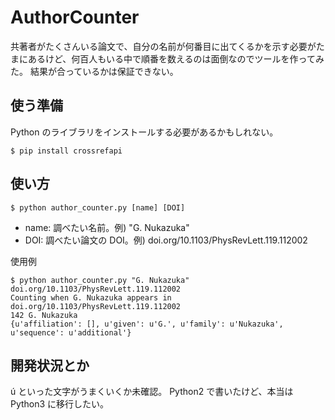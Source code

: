 # AuthorCounter
共著者がたくさんいる論文で、自分の名前が何番目に出てくるかを示す必要がたまにあるけど、何百人もいる中で順番を数えるのは面倒なのでツールを作ってみた。
結果が合っているかは保証できない。

## 使う準備
Python のライブラリをインストールする必要があるかもしれない。
```
$ pip install crossrefapi
```

## 使い方
```
$ python author_counter.py [name] [DOI]
```

- name: 調べたい名前。例) "G. Nukazuka"
- DOI: 調べたい論文の DOI。例) doi.org/10.1103/PhysRevLett.119.112002

使用例

```
$ python author_counter.py "G. Nukazuka" doi.org/10.1103/PhysRevLett.119.112002
Counting when G. Nukazuka appears in doi.org/10.1103/PhysRevLett.119.112002
142 G. Nukazuka
{u'affiliation': [], u'given': u'G.', u'family': u'Nukazuka', u'sequence': u'additional'}
```

## 開発状況とか
ú といった文字がうまくいくか未確認。
Python2 で書いたけど、本当は Python3 に移行したい。
